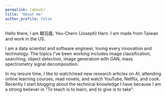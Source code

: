 ```yaml
---
permalink: /about/
title: "About me"
author_profile: false
---
```


Hello there, I am 韓羽晨, Yeu-Chern (Joseph) Harn. I am made from Taiwan and work in the US.

I am a data scientist and software engineer, loving every innovation and technology. The topics I've been working includes image classification, searching, object detection, image generation with GAN, mass spectrometry signal decomposition.

In my leisure time, I like to watch/read new research articles on AI, attending online learning courses, read novels, and watch YouTube, Netflix, and cook. Recently I  start blogging about the technical knowledge I have because I am a strong believer in "To teach is to learn, and to give is to take".
